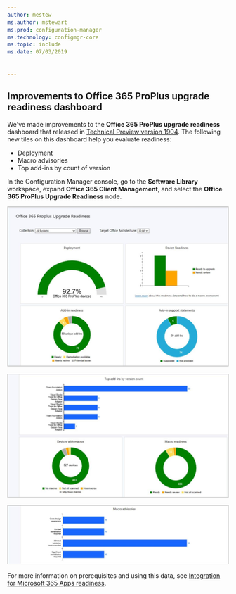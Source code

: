 ```yaml
---
author: mestew
ms.author: mstewart
ms.prod: configuration-manager
ms.technology: configmgr-core
ms.topic: include
ms.date: 07/03/2019


---
```


## Improvements to Office 365 ProPlus upgrade readiness dashboard
<!--4021125-->


We've made improvements to the **Office 365 ProPlus upgrade readiness** dashboard that released in [Technical Preview version 1904](../../technical-preview-1904.md#bkmk_o365). The following new tiles on this dashboard help you evaluate readiness:

- Deployment
- Macro advisories
- Top add-ins by count of version

In the Configuration Manager console, go to the **Software Library** workspace, expand **Office 365 Client Management**, and select the **Office 365 ProPlus Upgrade Readiness** node.

![Office 365 ProPlus upgrade readiness dashboard](../../media/4021125-office-365-upgrade-readiness-dashboard.png)

![Office 365 ProPlus upgrade readiness dashboard](../../media/4021125-office-365-to-add-ins.png)

![Office 365 ProPlus upgrade readiness dashboard](../../media/4021125-office-365-macro-advisories.png)

For more information on prerequisites and using this data, see [Integration for Microsoft 365 Apps readiness](https://docs.microsoft.com/sccm/sum/deploy-use/office-365-dashboard#bkmk_o365_readiness).
